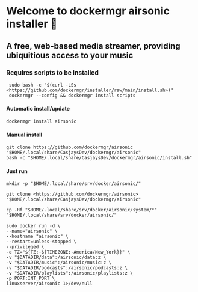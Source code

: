 # Welcome to dockermgr airsonic installer 👋
  
## A free, web-based media streamer, providing ubiquitious access to your music  
  
### Requires scripts to be installed

```shell
 sudo bash -c "$(curl -LSs <https://github.com/dockermgr/installer/raw/main/install.sh>)"
 dockermgr --config && dockermgr install scripts  
```

#### Automatic install/update  

```shell
dockermgr install airsonic
```


#### Manual install

```shell
git clone https://github.com/dockermgr/airsonic "$HOME/.local/share/CasjaysDev/dockermgr/airsonic"
bash -c "$HOME/.local/share/CasjaysDev/dockermgr/airsonic/install.sh"
```
  
#### Just run
```shell
mkdir -p "$HOME/.local/share/srv/docker/airsonic/"

git clone <https://github.com/dockermgr/airsonic> "$HOME/.local/share/CasjaysDev/dockermgr/airsonic"

cp -Rf "$HOME/.local/share/srv/docker/airsonic/system/*" "$HOME/.local/share/srv/docker/airsonic/"

sudo docker run -d \
--name="airsonic" \
--hostname "airsonic" \
--restart=unless-stopped \
--privileged \
-e TZ="${TZ:-${TIMEZONE:-America/New_York}}" \
-v "$DATADIR/data":/airsonic/data:z \
-v "$DATADIR/music":/airsonic/music:z \
-v "$DATADIR/podcasts":/airsonic/podcasts:z \
-v "$DATADIR/playlists":/airsonic/playlists:z \
-p PORT:INT_PORT \
linuxserver/airsonic 1>/dev/null
```
